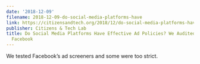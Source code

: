 ```yaml
---
date: '2018-12-09'
filename: 2018-12-09-do-social-media-platforms-have
link: https://citizensandtech.org/2018/12/do-social-media-platforms-have-effective-ad-policies-we-audited-google-and-facebook/
publisher: Citizens & Tech Lab
title: Do Social Media Platforms Have Effective Ad Policies? We Audited Google and
  Facebook
---
```


We tested Facebook’s ad screeners and some were too strict.